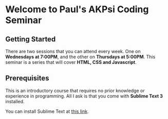 # Welcome to Paul's AKPsi Coding Seminar

## Getting Started
There are two sessions that you can attend every week. One on **Wednesdays at 7:00PM**, and the other on **Thursdays at 5:00PM**. This seminar is a series that will cover **HTML, CSS and Javascript**.

## Prerequisites
This is an introductory course that requires no prior knowledge or experience in programming. All I ask is that you come with **Sublime Text 3** installed.

You can install Sublime Text at [this link](https://www.sublimetext.com/3).